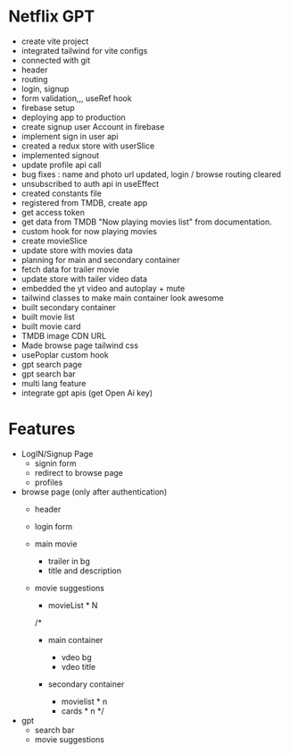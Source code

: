 # Netflix GPT

- create vite project
- integrated tailwind for vite configs
- connected with git
- header
- routing
- login, signup
- form validation,,, useRef hook
- firebase setup
- deploying app to production
- create signup user Account in firebase
- implement sign in user api
- created a redux store with userSlice
- implemented signout
- update profile api call
- bug fixes : name and photo url updated, login / browse routing cleared
- unsubscribed to auth api in useEffect
- created constants file
- registered from TMDB, create app
- get access token
- get data from TMDB "Now playing movies list" from documentation.
- custom hook for now playing movies
- create movieSlice
- update store with movies data
- planning for main and secondary container
- fetch data for trailer movie
- update store with tailer video data
- embedded the yt video and autoplay + mute
- tailwind classes to make main container look awesome
- built secondary container
- built movie list
- built movie card
- TMDB image CDN URL
- Made browse page tailwind css 
- usePoplar custom hook
- gpt search page
- gpt search bar
- multi lang feature
- integrate gpt apis (get Open Ai key)


# Features
- LogIN/Signup Page
   - signin form 
   - redirect to browse page
   - profiles
- browse page  (only after authentication)
    - header
    - login form
    - main movie 
       - trailer in bg
       - title and description
    - movie suggestions
       - movieList * N

        /*  
      - main container
        - vdeo bg
        - vdeo title

      - secondary container
        - movielist * n
        - cards * n 
      */
- gpt
    - search bar
    - movie suggestions


   
